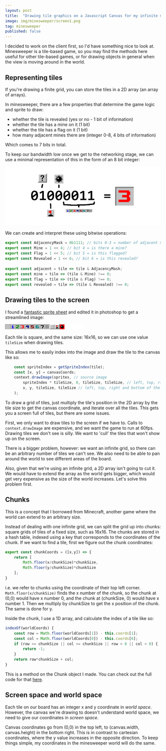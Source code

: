 ```yaml
---
layout: post
title:  "Drawing tile graphics on a Javascript Canvas for my infinite minesweeper game"
image: img/minesweeper/screen1.png
tag: minesweeper
published: false
---
```


I decided to work on the client first, so I'd have something nice to look at. Minesweeper is a tile-based 
game, so you may find the methods here useful for other tile-based games, or for drawing objects in general
when the view is moving around in the world.

## Representing tiles

If you're drawing a finite grid, you can store the tiles in a 2D array (an array of arrays). 

In minesweeper, there are a few properties that determine the game logic and sprite to draw:

- whether the tile is revealed (yes or no - 1 bit of information)
- whether the tile has a mine on it (1 bit)
- whether the tile has a flag on it (1 bit)
- how many adjacent mines there are (integer 0-8, 4 bits of information)

Which comes to 7 bits in total.

To keep our bandwidth low once we get to the networking stage, we can use a minimal representation of
this in the form of an 8 bit integer:

![Binary representation of a mine](../../img/minesweeper/minebits3.png)

We can create and interpret these using bitwise operations:

```javascript
export const AdjacencyMask = 0b1111; // bits 0-3 = number of adjacent mines
export const Mine = 1 << 4; // bit 4 = is there a mine?
export const Flag = 1 << 5; // bit 5 = is this flagged?
export const Revealed = 1 << 6; // bit 6 = is this revealed?

export const adjacent = tile => tile & AdjacencyMask;
export const mine = tile => (tile & Mine) !== 0;
export const flag = tile => (tile & Flag) !== 0;
export const revealed = tile => (tile & Revealed) !== 0;
```

## Drawing tiles to the screen

I found a [fantastic sprite sheet](https://www.spriters-resource.com/pc_computer/minesweeper/sheet/19849/)
and edited it in photoshop to get a streamlined image:

![My edit of the sprite sheet](https://raw.githubusercontent.com/bogoblin/onlinesweeper/master/client/tiles.png)

Each tile is square, and the same size: 16x16, so we can use one value `tileSize` when drawing tiles.

This allows me to easily index into the image and draw the tile to the canvas like so:

```javascript
    const spriteIndex = getSpriteIndex(tile);
    const [x, y] = canvasCoords;
    context.drawImage(sprites, // source image
        spriteIndex * tileSize, 0, tileSize, tileSize, // left, top, right and bottom of the source
        x, y, tileSize, tileSize // left, top, right and bottom of the destination canvas
    );
```

To draw a grid of tiles, just multiply the tile's position in the 2D array by the tile size to get the canvas coordinate,
and iterate over all the tiles. This gets you a screen full of tiles, but there are some issues.

First, we only want to draw tiles to the screen if we have to. Calls to `context.drawImage` are expensive,
and we want the game to run at 60fps. Drawing tiles we don't see is silly. We want to 'cull' the tiles that won't show
up on the screen.

There is a bigger problem, however: we want an infinite grid, so there can be an arbitrary number of tiles we
can't see. We also need to be able to pan around the world to see different areas of the board.

Also, given that we're using an infinite grid, a 2D array isn't going to cut it. We would have to extend the array
as the world gets bigger, which would get very expensive as the size of the world increases. Let's solve this problem
first.

## Chunks

This is a concept that I borrowed from Minecraft, another game where the world can extend to an arbitrary
size.

Instead of dealing with one infinite grid, we can split the grid up into chunks: square grids of tiles of a fixed size,
such as 16x16. The chunks are stored in a hash table, indexed using a key that corresponds to the coordinates of the
chunk. If we want to find a tile, first we figure out the chunk coordinates:

```javascript
export const chunkCoords = ([x,y]) => {
    return [
        Math.floor(x/chunkSize)*chunkSize,
        Math.floor(y/chunkSize)*chunkSize
    ];
}
```

i.e. we refer to chunks using the coordinate of their top left corner. `Math.floor(x/chunkSize)` finds the x number of
the chunk, so the chunk at (0,0) would have x number 0, and the chunk at (chunkSize, 0) would have x number 1. Then we
multiply by chunkSize to get the x position of the chunk. The same is done for y.

Inside the chunk, I use a 1D array, and calculate the index of a tile like so:

```javascript
indexOf(worldCoords) {
    const row = Math.floor(worldCoords[1]) - this.coords[1];
    const col = Math.floor(worldCoords[0]) - this.coords[0];
    if (row >= chunkSize || col >= chunkSize || row < 0 || col < 0) {
        return -1;
    }
    return row*chunkSize + col;
}
```

This is a method on the Chunk object I made. 
You can check out the full code for that [here](https://github.com/bogoblin/onlinesweeper/blob/3af679221cc7b067d47a57388dcb82a19b109a56/shared/Chunk.js).

## Screen space and world space

Each tile on our board has an integer x and y coordinate in *world space*. However, the canvas we're drawing
to doesn't understand world space, we need to give our coordinates in *screen space*.

Canvas coordinates go from (0,0) in the top left, to (canvas.width, canvas.height) in the bottom right. This
is in contrast to cartesian coordinates, where the y value increases in the opposite direction. To keep things
simple, my coordinates in the minesweeper world will do the same.